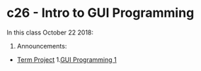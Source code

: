 # c26 - Intro to GUI Programming

In this class October 22 2018:

1. Announcements:
  * [Term Project](https://github.com/mis407f18/mis407f18-Group-Assignments/tree/master/FinalProject)
1.[GUI Programming 1](1.gui-intro.md)
